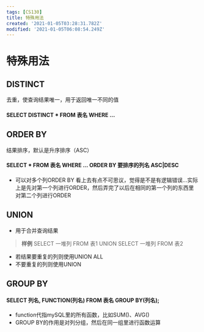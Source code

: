 ```yaml
---
tags: [CS130]
title: 特殊用法
created: '2021-01-05T03:28:31.782Z'
modified: '2021-01-05T06:08:54.249Z'
---
```


# 特殊用法

## DISTINCT
去重，使查询结果唯一，用于返回唯一不同的值
#### SELECT DISTINCT * FROM 表名 WHERE ...

## ORDER BY
结果排序，默认是升序排序（ASC）
#### SELECT * FROM 表名 WHERE ... ORDER BY 要排序的列名 ASC|DESC
- 可以对多个列ORDER BY
看上去有点不可思议，觉得是不是有逻辑错误...实际上是先对第一个列进行ORDER，然后弄完了以后在相同的第一个列的东西里对第二个列进行ORDER

## UNION
- 用于合并查询结果
> **样例**
SELECT 一堆列 FROM 表1
UNION
SELECT 一堆列 FROM 表2
- 若结果要重复的列则使用UNION ALL
- 不要重复的列则使用UNION

## GROUP BY
#### SELECT 列名, FUNCTION(列名) FROM 表名 GROUP BY(列名);
- function代指mySQL里的所有函数，比如SUM()、AVG()
- GROUP BY的作用是对列分组，然后在同一组里进行函数运算
